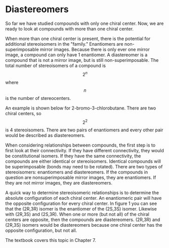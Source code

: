 # Diastereomers

So far we have studied compounds with only one chiral center.  Now, we are ready to look at compounds with more than one chiral center.  

When more than one chiral center is present, there is the potential for additional stereoisomers in the "family."  Enantiomers are non-superimposable mirror images.  Because there is only ever one mirror image, a compound can only have 1 enantiomer.  A diastereomer is a compound that is not a mirror image, but is still non-superimposable.   The total number of stereoisomers of a compound is $$2^n$$ where $$n$$ is the number of stereocenters.

An example is shown below for 2-bromo-3-chlorobutane.  There are two chiral centers, so $$2^2$$ is 4 stereoisomers.  There are two pairs of enantiomers and every other pair would be described as diastereomers.  

When considering relationships between compounds, the first step is to first look at their connectivity.  If they have different connectivity, they would be constitutional isomers.  If they have the same connectivity, the compounds are either identical or stereoisomers.  Identical compounds will be superimposable (bonds may need to be rotated).  There are two types of stereoisomers: enantiomers and diastereomers.  If the compounds in question are nonsuperimposable mirror images, they are enantiomers.  If they are not mirror images, they are diastereomers. 

A quick way to determine stereoisomeric relationships is to determine the absolute configuration of each chiral center.  An enantiomeric pair will have the opposite configuration for every chiral center.  In figure 1 you can see that the (2R,3R) isomer is the enantiomer of the (2S,3S) isomer.  Likewise with (2R,3S) and (2S,3R).  When one or more (but not all) of the chiral centers are opposite, then the compounds are diastereomers.  (2R,3R) and (2R,3S) isomers would be diastereomers because one chiral center has the opposite configuration, but not all.

The textbook covers this topic in Chapter 7.
